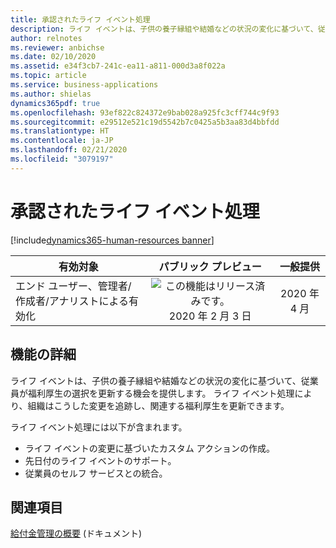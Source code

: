 ```yaml
---
title: 承認されたライフ イベント処理
description: ライフ イベントは、子供の養子縁組や結婚などの状況の変化に基づいて、従業員が福利厚生の選択を更新する機会を提供します。 ライフ イベント処理により、組織はこうした変更を追跡し、関連する福利厚生を更新できます。
author: relnotes
ms.reviewer: anbichse
ms.date: 02/10/2020
ms.assetid: e34f3cb7-241c-ea11-a811-000d3a8f022a
ms.topic: article
ms.service: business-applications
ms.author: shielas
dynamics365pdf: true
ms.openlocfilehash: 93ef822c824372e9bab028a925fc3cff744c9f93
ms.sourcegitcommit: e29512e521c19d5542b7c0425a5b3aa83d4bbfdd
ms.translationtype: HT
ms.contentlocale: ja-JP
ms.lasthandoff: 02/21/2020
ms.locfileid: "3079197"
---
```

# <a name="qualified-life-event-processing"></a>承認されたライフ イベント処理
[!include[dynamics365-human-resources banner](../includes/dynamics365-human-resources.md)]

| 有効対象    |  パブリック プレビュー | 一般提供 | 
| ---------- | :----------: |:----------: |
|エンド ユーザー、管理者/作成者/アナリストによる有効化|![この機能はリリース済みです。](/dynamics365-release-plan/media/green-checkmark.png "この機能はリリース済みです。") 2020 年 2 月 3 日| 2020 年 4 月|






## <a name="feature-details"></a>機能の詳細
<!--feature detail start -->
ライフ イベントは、子供の養子縁組や結婚などの状況の変化に基づいて、従業員が福利厚生の選択を更新する機会を提供します。 ライフ イベント処理により、組織はこうした変更を追跡し、関連する福利厚生を更新できます。

ライフ イベント処理には以下が含まれます。

- ライフ イベントの変更に基づいたカスタム アクションの作成。
- 先日付のライフ イベントのサポート。
- 従業員のセルフ サービスとの統合。
<!--feature detail end -->










## <a name="see-also"></a>関連項目

[給付金管理の概要](https://docs.microsoft.com/dynamics365/human-resources/hr-benefits-management-overview) (ドキュメント)
